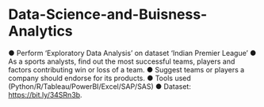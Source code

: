 # Data-Science-and-Buisness-Analytics

● Perform ‘Exploratory Data Analysis’ on dataset ‘Indian Premier League’ 
● As a sports analysts, find out the most successful teams, players and factors contributing win or loss of a team. 
● Suggest teams or players a company should endorse for its products. 
● Tools used (Python/R/Tableau/PowerBI/Excel/SAP/SAS) 
● Dataset: https://bit.ly/34SRn3b.
